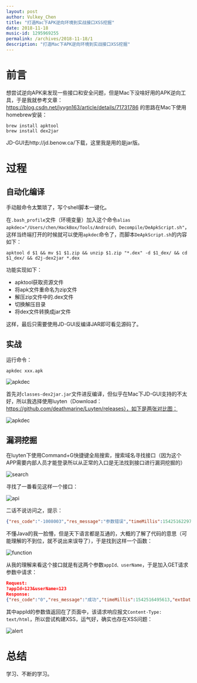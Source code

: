 ```yaml
---
layout: post
author: Vulkey_Chen
title: "打造Mac下APK逆向环境到实战接口XSS挖掘"
date: 2018-11-18
music-id: 1295969255
permalink: /archives/2018-11-18/1
description: "打造Mac下APK逆向环境到实战接口XSS挖掘"
---
```


# 前言

想尝试逆向APK来发现一些接口和安全问题，但是Mac下没啥好用的APK逆向工具，于是我就参考文章：https://blog.csdn.net/jyygn163/article/details/71731786 的思路在Mac下使用homebrew安装：

```shell
brew install apktool
brew install dex2jar
```

JD-GUI去http://jd.benow.ca/下载，这里我是用的是jar版。

# 过程

## 自动化编译

手动敲命令太繁琐了，写个shell脚本一键化。

在`.bash_profile`文件（环境变量）加入这个命令`alias apkdec="/Users/chen/HackBox/Tools/Android\ Decompile/DeApkScript.sh"`，这样当终端打开的时候就可以使用`apkdec`命令了，而脚本`DeApkScript.sh`的内容如下：

```shell
apktool d $1 && mv $1 $1.zip && unzip $1.zip "*.dex" -d $1_dex/ && cd $1_dex/ && d2j-dex2jar *.dex 
```

功能实现如下：

- apktool获取资源文件
- 将apk文件重命名为zip文件
- 解压zip文件中的.dex文件
- 切换解压目录
- 将dex文件转换成jar文件

这样，最后只需要使用JD-GUI反编译JAR即可看见源码了。

## 实战

运行命令：

```shell
apkdec xxx.apk
```

![apkdec](https://chen-blog-oss.oss-cn-beijing.aliyuncs.com/2018-11-18/0.png)

首先对`classes-dex2jar.jar`文件进反编译，但似乎在Mac下JD-GUI支持的不太好，所以我选择使用luyten（Download：https://github.com/deathmarine/Luyten/releases），如下是两张对比图：

![apkdec](https://chen-blog-oss.oss-cn-beijing.aliyuncs.com/2018-11-18/1.png)

## 漏洞挖掘

在luyten下使用Command+G快捷键全局搜索，搜索域名寻找接口（因为这个APP需要内部人员才能登录所以从正常的入口是无法找到接口进行漏洞挖掘的）

![search](https://chen-blog-oss.oss-cn-beijing.aliyuncs.com/2018-11-18/2.png)

寻找了一番看见这样一个接口：

![api](https://chen-blog-oss.oss-cn-beijing.aliyuncs.com/2018-11-18/3.png)

二话不说访问之，提示：

```json
{"res_code":"-1008003","res_message":"参数错误","timeMillis":1542516229723}
```

不懂Java的我一脸懵，但是天下语言都是互通的，大概的了解了代码的意思（可能理解的不到位，就不说出来误导了），于是找到这样一个函数：

![function](https://chen-blog-oss.oss-cn-beijing.aliyuncs.com/2018-11-18/4.png)

从我的理解来看这个接口就是有这两个参数`appId、userName`，于是加入GET请求参数中请求：

```json
Request:
?appId=123&userName=123
Response:
{"res_code":"0","res_message":"成功","timeMillis":1542516495613,"extData":null,"data":[{"appId":"123","permissionTag":[""],"extData":null}]}
```

其中appId的参数值返回在了页面中，该请求响应报文`Content-Type: text/html`，所以尝试构建XSS，运气好，确实也存在XSS问题：

![alert](https://chen-blog-oss.oss-cn-beijing.aliyuncs.com/2018-11-18/5.png)

# 总结

学习、不断的学习。
